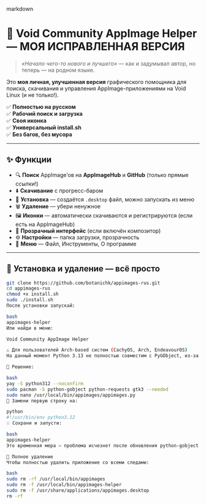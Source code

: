 markdown
# 🐧 Void Community AppImage Helper — МОЯ ИСПРАВЛЕННАЯ ВЕРСИЯ

> *«Начало чего-то нового и лучшего»* — как и задумывал автор, но теперь — на родном языке.

Это **моя личная, улучшенная версия** графического помощника для поиска, скачивания и управления AppImage-приложениями на Void Linux (и не только!).

✅ **Полностью на русском**  
✅ **Рабочий поиск и загрузка**  
✅ **Своя иконка**  
✅ **Универсальный install.sh**  
✅ **Без багов, без мусора**

---

## ✨ Функции

- 🔍 **Поиск** AppImage’ов на **AppImageHub** и **GitHub** (только прямые ссылки!)
- ⬇️ **Скачивание** с прогресс-баром
- 🚀 **Установка** — создаётся `.desktop` файл, можно запускать из меню
- 🗑️ **Удаление** — убери ненужное
- 🖼️ **Иконки** — автоматически скачиваются и регистрируются (если есть на AppImageHub)
- 🎨 **Прозрачный интерфейс** (если включён композитор)
- ⚙️ **Настройки** — папка загрузки, прозрачность
- 📂 **Меню** — Файл, Инструменты, О программе

---

## 🚀 Установка и удаление — всё просто

```bash
git clone https://github.com/botanichk/appimages-rus.git
cd appimages-rus
chmod +x install.sh
sudo ./install.sh
После установки запускай:

bash
appimages-helper
Или найди в меню:

Void Community AppImage Helper

⚠️ Для пользователей Arch-based систем (CachyOS, Arch, EndeavourOS)
На данный момент Python 3.13 не полностью совместим с PyGObject, из-за чего приложение не запускается.

🔧 Решение:

bash
yay -S python312 --noconfirm
sudo pacman -S python-gobject python-requests gtk3 --needed
sudo nano /usr/local/bin/appimages/appimages.py
🔁 Замени первую строку на:

python
#!/usr/bin/env python3.12
💡 Сохрани и запусти:

bash
appimages-helper
Это временная мера — проблема исчезнет после обновления python-gobject.

🧹 Полное удаление
Чтобы полностью удалить приложение со всеми следами:

bash
sudo rm -rf /usr/local/bin/appimages
sudo rm -f /usr/local/bin/appimages-helper
sudo rm -f /usr/share/applications/appimages.desktop
rm -rf 
